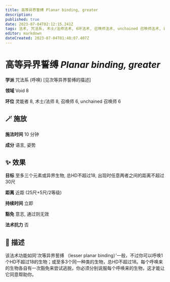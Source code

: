 ```yaml
---
title: 高等异界誓缚 Planar binding, greater
description: 
published: true
date: 2023-07-04T02:12:15.241Z
tags: 法术, 咒法系, 术士/法师法术, 6环法术, 召唤师法术, unchained 召唤师法术, 8环法术, 呼唤, 灵能者法术, void, 见次等异界誓缚的描述
editor: markdown
dateCreated: 2023-07-04T01:48:07.407Z
---
```


# **高等异界誓缚** *Planar binding, greater*

**学派** 咒法系 (呼唤) \[见次等异界誓缚的描述\] 

**领域** Void 8

**环位** 灵能者 8, 术士/法师 8, 召唤师 6, unchained 召唤师 6

## 🪄 施放

**施法时间** 10 分钟

**成分** 语言, 姿势

## ✨ 效果 

**目标** 至多三个元素或异界生物, 总HD不超过18, 出现时任意两者之间的距离不超过30尺 

**距离** 近距 (25尺+5尺/2等级)  

**持续时间** 立即 

**豁免** 意志, 通过则无效

**法术抗力** 否

## 📖 描述

该法术功能如同‘次等异界誓缚 （lesser planar binding）’一般，不过你可以呼唤1个HD不超过18的生物；或至多3个同一种类的生物，总HD不超过18。每个呼唤来的生物各自有一次豁免来尝试逃脱，你必须分别说服每个呼唤来的生物，这才能让它同意帮助你。
    